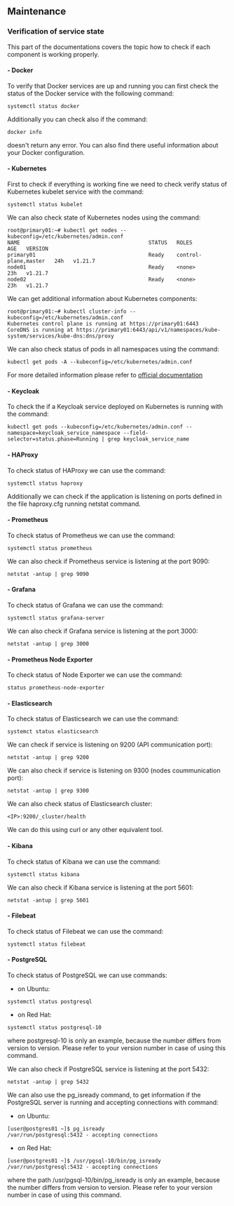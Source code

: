 ## Maintenance

### Verification of service state

This part of the documentations covers the topic how to check if each component is working properly.

#### - Docker

To verify that Docker services are up and running you can first check the status of the Docker service
with the following command:

```shell
systemctl status docker
```

Additionally you can check also if the command:

```shell
docker info
```

doesn't return any error. You can also find there useful information about your Docker configuration.

#### - Kubernetes

First to check if everything is working fine we need to check verify status of Kubernetes kubelet service with the command:

```shell
systemctl status kubelet
```

We can also check state of Kubernetes nodes using the command:

```shell
root@primary01:~# kubectl get nodes --kubeconfig=/etc/kubernetes/admin.conf
NAME                                         STATUS   ROLES                  AGE   VERSION
primary01                                    Ready    control-plane,master   24h   v1.21.7
node01                                       Ready    <none>                 23h   v1.21.7
node02                                       Ready    <none>                 23h   v1.21.7
```

We can get additional information about Kubernetes components:

```shell
root@primary01:~# kubectl cluster-info --kubeconfig=/etc/kubernetes/admin.conf
Kubernetes control plane is running at https://primary01:6443
CoreDNS is running at https://primary01:6443/api/v1/namespaces/kube-system/services/kube-dns:dns/proxy
```

We can also check status of pods in all namespaces using the command:

```shell
kubectl get pods -A --kubeconfig=/etc/kubernetes/admin.conf
```

For more detailed information please refer to [official documentation](https://kubernetes.io/docs/reference/kubectl/overview/)

#### - Keycloak

To check the if a Keycloak service deployed on Kubernetes is running with the command:

```shell
kubectl get pods --kubeconfig=/etc/kubernetes/admin.conf --namespace=keycloak_service_namespace --field-selector=status.phase=Running | grep keycloak_service_name
```

#### - HAProxy

To check status of HAProxy we can use the command:

```shell
systemctl status haproxy
```

Additionally we can check if the application is listening on ports defined in the file haproxy.cfg running netstat command.

#### - Prometheus

To check status of Prometheus we can use the command:

```shell
systemctl status prometheus
```

We can also check if Prometheus service is listening at the port 9090:

```shell
netstat -antup | grep 9090
```

#### - Grafana

To check status of Grafana we can use the command:

```shell
systemctl status grafana-server
```

We can also check if Grafana service is listening at the port 3000:

```shell
netstat -antup | grep 3000
```

#### - Prometheus Node Exporter

To check status of Node Exporter we can use the command:

```shell
status prometheus-node-exporter
```

#### - Elasticsearch

To check status of Elasticsearch we can use the command:

```shell
systemct status elasticsearch
```

We can check if service is listening on 9200 (API communication port):

```shell
netstat -antup | grep 9200
```

We can also check if service is listening on 9300 (nodes coummunication port):

```shell
netstat -antup | grep 9300
```

We can also check status of Elasticsearch cluster:

```shell
<IP>:9200/_cluster/health
```

We can do this using curl or any other equivalent tool.

#### - Kibana

To check status of Kibana we can use the command:

```shell
systemctl status kibana
```

We can also check if Kibana service is listening at the port 5601:

```shell
netstat -antup | grep 5601
```

#### - Filebeat

To check status of Filebeat we can use the command:

```shell
systemctl status filebeat
```

#### - PostgreSQL

To check status of PostgreSQL we can use commands:

- on Ubuntu:

```shell
systemctl status postgresql
```

- on Red Hat:

```shell
systemctl status postgresql-10
```

where postgresql-10 is only an example, because the number differs from version to version. Please refer to your
version number in case of using this command.

We can also check if PostgreSQL service is listening at the port 5432:

```shell
netstat -antup | grep 5432
```

We can also use the pg_isready command, to get information if the PostgreSQL server is running and accepting connections
with command:

- on Ubuntu:

```shell
[user@postgres01 ~]$ pg_isready
/var/run/postgresql:5432 - accepting connections
```

- on Red Hat:

```shell
[user@postgres01 ~]$ /usr/pgsql-10/bin/pg_isready
/var/run/postgresql:5432 - accepting connections
```

where the path /usr/pgsql-10/bin/pg_isready is only an example, because the number differs from version to version. Please refer to your
version number in case of using this command.
